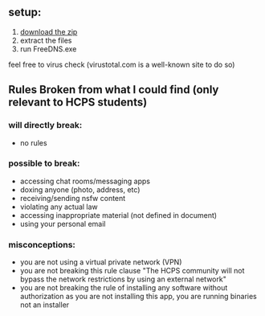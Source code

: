 ## setup:
1. [download the zip](https://github.com/riskymove/freedns/raw/refs/heads/main/freedns-win32-x64.zip?download=)
2. extract the files
3. run FreeDNS.exe

feel free to virus check (virustotal.com is a well-known site to do so)

## Rules Broken from what I could find (only relevant to HCPS students)
### will directly break:
- no rules

### possible to break:
- accessing chat rooms/messaging apps
- doxing anyone (photo, address, etc)
- receiving/sending nsfw content
- violating any actual law
- accessing inappropriate material (not defined in document)
- using your personal email

### misconceptions:
- you are not using a virtual private network (VPN)
- you are not breaking this rule clause "The HCPS community will not bypass the network restrictions by using an external network"
- you are not breaking the rule of installing any software without authorization as you are not installing this app, you are running binaries not an installer
